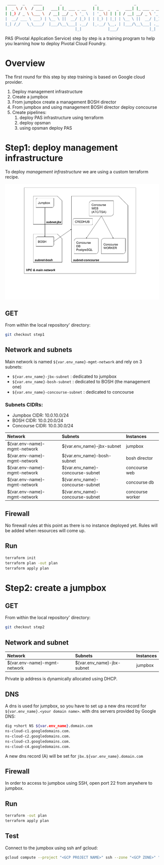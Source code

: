 ```bash
 ____   _    ____        _               _                 _             
|  _ \ / \  / ___|   ___| |_ ___ _ __   | |__  _   _   ___| |_ ___ _ __  
| |_) / _ \ \___ \  / __| __/ _ \ '_ \  | '_ \| | | | / __| __/ _ \ '_ \ 
|  __/ ___ \ ___) | \__ \ ||  __/ |_) | | |_) | |_| | \__ \ ||  __/ |_) |
|_| /_/   \_\____/  |___/\__\___| .__/  |_.__/ \__, | |___/\__\___| .__/ 
                                |_|            |___/              |_|    
```

PAS (Pivotal Application Service) step by step is a training program to help you learning how to deploy Pivotal Cloud Foundry.

# Overview

The first round for this step by step training is based on Google cloud provider.

1. Deploy management infrastructure
2. Create a jumpbox
3. From jumpbox create a management BOSH director
4. From jumpbox and using management BOSH director deploy concourse
5. Create pipelines:
	1. deploy PAS infrastructure using terraform
	2. deploy opsman
	3. using opsman deploy PAS

	
# Step1: deploy management infrastructure

To deploy *management infrastructure* we are using a custom terraform recipe. 

![Management infrastructure schema](assets/images/infra-mgmt.png)

## GET

From within the local repository' directory:

```bash
git checkout step1
```

## Network and subnets

Main network is named `${var.env_name}-mgmt-network` and rely on 3 subnets:

 - `${var.env_name}-jbx-subnet` : dedicated to jumpbox
 - `${var.env_name}-bosh-subnet` : dedicated to BOSH (the management one)
 - `${var.env_name}-concourse-subnet` : dedicated to concourse

### Subnets CIDRs:

* Jumpbox CIDR: 10.0.10.0/24
* BOSH CIDR: 10.0.20.0/24
* Concourse CIDR: 10.0.30.0/24

| Network | Subnets | Instances |
|:--------|:--------|:----------|
| ${var.env-name}-mgmt-network | ${var.env_name}-jbx-subnet | jumpbox |
| ${var.env-name}-mgmt-network | ${var.env_name}-bosh-subnet | bosh director |
| ${var.env-name}-mgmt-network | ${var.env_name}-concourse-subnet | concourse web |
| ${var.env-name}-mgmt-network | ${var.env_name}-concourse-subnet | concourse db |
| ${var.env-name}-mgmt-network | ${var.env_name}-concourse-subnet | concourse worker |

## Firewall

No firewall rules at this point as there is no instance deployed yet. Rules will be added when resources will come up.

## Run

```bash
terraform init
terraform plan -out plan
terraform apply plan
```

# Step2: create a jumpbox

## GET

From within the local repository' directory:

```bash
git checkout step2
```

## Network and subnet

| Network | Subnets | Instances |
|:--------|:--------|:----------|
| ${var.env-name}-mgmt-network | ${var.env_name}-jbx-subnet | jumpbox |

Private ip address is dynamically allocated using DHCP.

## DNS

A dns is used for jumpbox, so you have to set up a new dns record for `${var.env_name}.<your domain name>`. with dns servers provided by Google DNS:

```bash
dig +short NS ${var.env_name}.domain.com
ns-cloud-c1.googledomains.com.
ns-cloud-c2.googledomains.com.
ns-cloud-c3.googledomains.com.
ns-cloud-c4.googledomains.com.
```

A new dns record (A) will be set for `jbx.${var.env_name}.domain.com`


## Firewall

In order to access to jumpbox using SSH, open port 22 from anywhere to jumpbox.

## Run

```bash
terraform -out plan
terraform apply plan
```

## Test

Connect to the jumpbox using ssh anf gcloud:

```bash
gcloud compute --project "<GCP PROJECT NAME>" ssh --zone "<GCP ZONE>" "<YOUR LOCAL USER>@${var.env_name}-jbx"
```